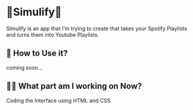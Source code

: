 # 🎵Simulify🎵

  Simulify is an app that I'm trying to create that takes your
  Spotify Playlists and turns them into Youtube Playlists.

## 📱 How to Use it?
  coming soon...

## 👨‍💻 What part am I working on Now?
  Coding the Interface using HTML and CSS
